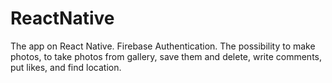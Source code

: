 # ReactNative
The app on React Native. Firebase Authentication. The possibility to make photos, to take photos from gallery, save them and delete, write comments, put likes, and find location.
